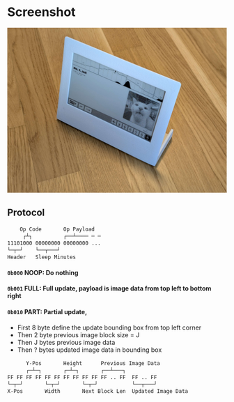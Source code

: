 
# Screenshot

![screenshot](./output/front.jpg)


## Protocol

```
    Op Code       Op Payload
     ┌┴┐          ┌──┴──── ─ ─
11101000 00000000 00000000 ...
└─┬─┘    └──┬───┘
Header   Sleep Minutes
```

#### `0b000` **NOOP**: Do nothing

#### `0b001` **FULL**: Full update, payload is image data from top left to bottom right

#### `0b010` **PART**: Partial update,
- First 8 byte define the update bounding box from top left corner
- Then 2 byte previous image block size = J
- Then J bytes previous image data
- Then ? bytes updated image data in bounding box
```
      Y-Pos       Height      Previous Image Data
      ┌─┴─┐       ┌─┴─┐       ┌──┴───┐
FF FF FF FF FF FF FF FF FF FF FF .. FF  FF .. FF
└─┬─┘       └─┬─┘       └─┬─┘           └──┬───┘
X-Pos       Width       Next Block Len  Updated Image Data
```
